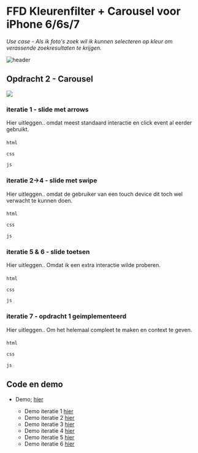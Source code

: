 # FFD Kleurenfilter + Carousel voor iPhone 6/6s/7
*Use case - Als ik foto's zoek wil ik kunnen selecteren op kleur om verassende zoekresultaten te krijgen.*

![header](https://danilomerea.github.io/frondesign/opdracht2/assets/a.jpg)

## Opdracht 2 - Carousel
![](#)
### iteratie 1  -  slide met arrows 
Hier uitleggen.. omdat meest standaard interactie en click event al eerder gebruikt.

#### 
``` html
html
```

``` css 
css
```

``` javascript 
js
```

### iteratie 2->4  -  slide met swipe 
Hier uitleggen.. omdat de gebruiker van een touch device dit toch wel verwacht te kunnen doen.

#### 
``` html
html
```

``` css 
css
```

``` javascript 
js
```

### iteratie 5 & 6  -  slide toetsen
Hier uitleggen.. Omdat ik een extra interactie wilde proberen.

#### 
``` html
html
```

``` css 
css
```

``` javascript 
js
```

### iteratie 7  -  opdracht 1 geimplementeerd
Hier uitleggen.. Om het helemaal compleet te maken en context te geven.

#### 
``` html
html
```

``` css 
css
```

``` javascript 
js
```

## Code en demo
+ Demo; [hier](https://danilomerea.github.io/frondesign/opdracht2/v7/)

  + Demo iteratie 1 [hier](https://danilomerea.github.io/frondesign/opdracht2/v1/)
  + Demo iteratie 2 [hier](https://danilomerea.github.io/frondesign/opdracht2/v2/)
  + Demo iteratie 3 [hier](https://danilomerea.github.io/frondesign/opdracht2/v3/)
  + Demo iteratie 4 [hier](https://danilomerea.github.io/frondesign/opdracht2/v4/)
  + Demo iteratie 5 [hier](https://danilomerea.github.io/frondesign/opdracht2/v5/)
  + Demo iteratie 6 [hier](https://danilomerea.github.io/frondesign/opdracht2/v6/)


